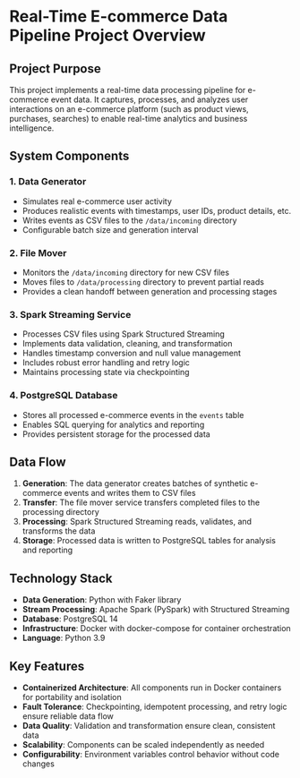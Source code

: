 # Real-Time E-commerce Data Pipeline Project Overview

## Project Purpose
This project implements a real-time data processing pipeline for e-commerce event data. It captures, processes, and analyzes user interactions on an e-commerce platform (such as product views, purchases, searches) to enable real-time analytics and business intelligence.

## System Components

### 1. Data Generator
- Simulates real e-commerce user activity
- Produces realistic events with timestamps, user IDs, product details, etc.
- Writes events as CSV files to the `/data/incoming` directory
- Configurable batch size and generation interval

### 2. File Mover
- Monitors the `/data/incoming` directory for new CSV files
- Moves files to `/data/processing` directory to prevent partial reads 
- Provides a clean handoff between generation and processing stages

### 3. Spark Streaming Service
- Processes CSV files using Spark Structured Streaming
- Implements data validation, cleaning, and transformation
- Handles timestamp conversion and null value management
- Includes robust error handling and retry logic
- Maintains processing state via checkpointing

### 4. PostgreSQL Database
- Stores all processed e-commerce events in the `events` table
- Enables SQL querying for analytics and reporting
- Provides persistent storage for the processed data

## Data Flow

1. **Generation**: The data generator creates batches of synthetic e-commerce events and writes them to CSV files
2. **Transfer**: The file mover service transfers completed files to the processing directory
3. **Processing**: Spark Structured Streaming reads, validates, and transforms the data
4. **Storage**: Processed data is written to PostgreSQL tables for analysis and reporting

## Technology Stack

- **Data Generation**: Python with Faker library
- **Stream Processing**: Apache Spark (PySpark) with Structured Streaming
- **Database**: PostgreSQL 14
- **Infrastructure**: Docker with docker-compose for container orchestration
- **Language**: Python 3.9

## Key Features

- **Containerized Architecture**: All components run in Docker containers for portability and isolation
- **Fault Tolerance**: Checkpointing, idempotent processing, and retry logic ensure reliable data flow
- **Data Quality**: Validation and transformation ensure clean, consistent data
- **Scalability**: Components can be scaled independently as needed
- **Configurability**: Environment variables control behavior without code changes
